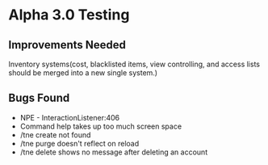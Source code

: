 Alpha 3.0 Testing
=================

Improvements Needed
-------------------
Inventory systems(cost, blacklisted items, view controlling, and access lists should be merged into a new single system.)

Bugs Found
----------
- NPE - InteractionListener:406
- Command help takes up too much screen space
- /tne create not found
- /tne purge doesn't reflect on reload
- /tne delete shows no message after deleting an account